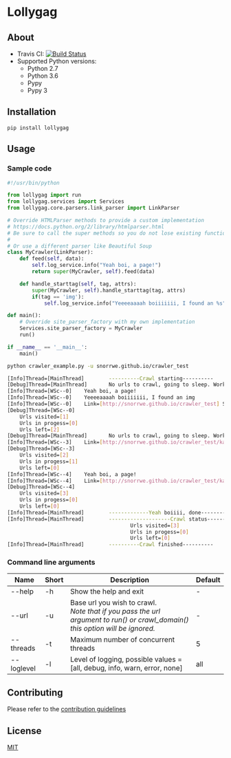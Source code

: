# Lollygag

## About

* Travis CI: [![Build Status](https://travis-ci.org/snorrwe/lollygag.svg?branch=master)](https://travis-ci.org/snorrwe/lollygag)
* Supported Python versions: 
    * Python 2.7
    * Python 3.6
    * Pypy
    * Pypy 3

## Installation

`pip install lollygag`

## Usage

### Sample code

```python
#!/usr/bin/python

from lollygag import run
from lollygag.services import Services
from lollygag.core.parsers.link_parser import LinkParser

# Override HTMLParser methods to provide a custom implementation
# https://docs.python.org/2/library/htmlparser.html
# Be sure to call the super methods so you do not lose existing functionality!
#
# Or use a different parser like Beautiful Soup
class MyCrawler(LinkParser):
    def feed(self, data):
        self.log_service.info("Yeah boi, a page!")
        return super(MyCrawler, self).feed(data)

    def handle_starttag(self, tag, attrs):
        super(MyCrawler, self).handle_starttag(tag, attrs)
        if(tag == 'img'):
            self.log_service.info("Yeeeeaaaah boiiiiiii, I found an %s" % (tag))

def main():
    # Override site_parser_factory with my own implementation
    Services.site_parser_factory = MyCrawler
    run()

if __name__ == '__main__':
    main()

```

```bash
python crawler_example.py -u snorrwe.github.io/crawler_test

[Info]Thread=[MainThread]        ----------Crawl starting----------
[Debug]Thread=[MainThread]       No urls to crawl, going to sleep. Work in progress=[1]
[Info]Thread=[WSc--0]    Yeah boi, a page!
[Info]Thread=[WSc--0]    Yeeeeaaaah boiiiiiii, I found an img
[Info]Thread=[WSc--0]    Link=[http://snorrwe.github.io/crawler_test] StatusCode=[200] Size=[310]
[Debug]Thread=[WSc--0]
    Urls visited=[1]
    Urls in progess=[0]
    Urls left=[2]
[Debug]Thread=[MainThread]       No urls to crawl, going to sleep. Work in progress=[2]
[Info]Thread=[WSc--3]    Link=[http://snorrwe.github.io/crawler_test/kanga2.html] StatusCode=[404] Size=[9340]
[Debug]Thread=[WSc--3]
    Urls visited=[2]
    Urls in progess=[1]
    Urls left=[0]
[Info]Thread=[WSc--4]    Yeah boi, a page!
[Info]Thread=[WSc--4]    Link=[http://snorrwe.github.io/crawler_test/kanga.html] StatusCode=[200] Size=[220]
[Debug]Thread=[WSc--4]
    Urls visited=[3]
    Urls in progess=[0]
    Urls left=[0]
[Info]Thread=[MainThread]        -------------Yeah boiiii, done-----------------
[Info]Thread=[MainThread]        --------------------Crawl status--------------------
                                        Urls visited=[3]
                                        Urls in progess=[0]
                                        Urls left=[0]
[Info]Thread=[MainThread]        ----------Crawl finished----------
```

### Command line arguments

<table>
    <thead>
        <tr>
            <th>Name</th>
            <th>Short</th>
            <th>Description</th>
            <th>Default</th>
        </tr>
    </thead>
    <tbody>
        <div>
            <tr>
                <td>--help</td>
                <td>-h</td>
                <td rowspan="2">Show the help and exit</td>
                <td> - </td>
            </tr>
            <tr>
            </tr>
        </div>
        <div>
            <tr>
                <td>--url</td>
                <td>-u</td>
                <td rowspan="2">Base url you wish to crawl.<br>
                <i>
                    Note that if you pass the url argument to run() or crawl_domain() this option will be ignored.
                </i>
                </td>
                <td> - </td>
            </tr>
            <tr>
            </tr>
        </div>
        <div>
            <tr>
                <td>--threads</td>
                <td>-t</td>
                <td rowspan="2">Maximum number of concurrent threads</td>
                <td> 5 </td>
            </tr>
            <tr>
            </tr>
        </div>
        <div>
            <tr>
                <td>--loglevel</td>
                <td>-l</td>
                <td rowspan="2">Level of logging, possible values = [all, debug, info, warn, error, none]</td>
                <td> all </td>
            </tr>
            <tr>
            </tr>
        </div>
    </tbody>
</table>

## Contributing

Please refer to the [contribution guidelines](https://github.com/snorrwe/lollygag/blob/master/.github/CONTRIBUTING.md)

## License

[MIT](https://github.com/snorrwe/Crawler/blob/master/LICENSE)
